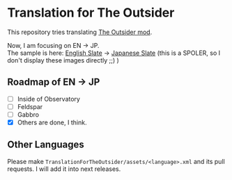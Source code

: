 # Translation for The Outsider

This repository tries translating [The Outsider mod](https://outerwildsmods.com/mods/theoutsider/).

Now, I am focusing on EN -> JP.  
The sample is here: [English Slate](fig/screenshot_slate_english.png) -> [Japanese Slate](fig/screenshot_slate_japanese.png) (this is a SPOLER, so I don't display these images directly ;;) )

## Roadmap of EN -> JP

* [ ] Inside of Observatory
* [ ] Feldspar
* [ ] Gabbro
* [x] Others are done, I think.

## Other Languages

Please make `TranslationForTheOutsider/assets/<language>.xml` and its pull requests. I will add it into next releases.
